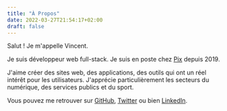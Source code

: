 ```yaml
---
title: "À Propos"
date: 2022-03-27T21:54:17+02:00
draft: false
---
```


Salut ! Je m'appelle Vincent.

Je suis développeur web full-stack. Je suis en poste chez [Pix](https://pix.fr) depuis 2019.

J'aime créer des sites web, des applications, des outils qui ont un réel intérêt pour les utilisateurs.
J'apprécie particulièrement les secteurs du numérique, des services publics et du sport.

Vous pouvez me retrouver
sur [GitHub](https://github.com/VincentHardouin), [Twitter](https://twitter.com/vincenthardouin) ou
bien [LinkedIn](https://linkedin.com/in/vincent-hardouin-developpeur).
